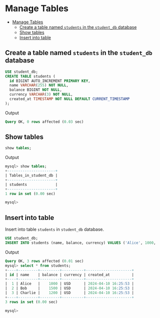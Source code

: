# Manage Tables

- [Manage Tables](#manage-tables)
  - [Create a table named `students` in the `student_db` database](#create-a-table-named-students-in-the-student_db-database)
  - [Show tables](#show-tables)
  - [Insert into table](#insert-into-table)

## Create a table named `students` in the `student_db` database

```sql
USE student_db;
CREATE TABLE students (
  id BIGINT AUTO_INCREMENT PRIMARY KEY,
  name VARCHAR(255) NOT NULL,
  balance BIGINT NOT NULL,
  currency VARCHAR(3) NOT NULL,
  created_at TIMESTAMP NOT NULL DEFAULT CURRENT_TIMESTAMP
);
```

Output

```sql
Query OK, 0 rows affected (0.03 sec)
```

## Show tables

```sql
show tables;
```

Output

```sql
mysql> show tables;
+----------------------+
| Tables_in_student_db |
+----------------------+
| students             |
+----------------------+
1 row in set (0.00 sec)

mysql> 
```

## Insert into table

Insert into table `students` in `student_db` database.

```sql
USE student_db;
INSERT INTO students (name, balance, currency) VALUES ('Alice', 1000, 'USD'), ('Bob', 1500, 'USD'), ('Charlie', 1200, 'USD');
```

Output

```sql
Query OK, 3 rows affected (0.01 sec)
mysql> select * from students;
+----+---------+---------+----------+---------------------+
| id | name    | balance | currency | created_at          |
+----+---------+---------+----------+---------------------+
|  1 | Alice   |    1000 | USD      | 2024-04-10 16:25:53 |
|  2 | Bob     |    1500 | USD      | 2024-04-10 16:25:53 |
|  3 | Charlie |    1200 | USD      | 2024-04-10 16:25:53 |
+----+---------+---------+----------+---------------------+
3 rows in set (0.00 sec)

mysql>
```
